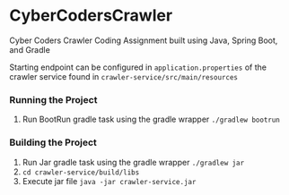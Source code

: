 # CyberCodersCrawler
Cyber Coders Crawler Coding Assignment built using Java, Spring Boot, and Gradle

Starting endpoint can be configured in `application.properties` of the crawler service found in `crawler-service/src/main/resources`

### Running the Project
1. Run BootRun gradle task using the gradle wrapper `./gradlew bootrun`

### Building the Project
1. Run Jar gradle task using the gradle wrapper `./gradlew jar`
2. `cd crawler-service/build/libs`
3. Execute jar file  `java -jar crawler-service.jar`
